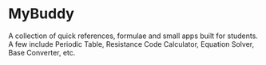MyBuddy
=======
A collection of quick references, formulae and small apps built for students. A few include Periodic Table, Resistance Code Calculator, Equation Solver, Base Converter, etc.
